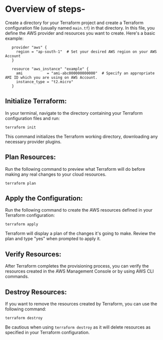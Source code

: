
# Overview of steps-

Create a directory for your Terraform project and create a Terraform configuration file (usually named `main.tf`) in that directory. In this file, you define the AWS provider and resources you want to create. Here's a basic example:

```hcl
   provider "aws" {
     region = "ap-south-1"  # Set your desired AWS region on your AWS Account
   }

   resource "aws_instance" "example" {
     ami           = "ami-abc000000000000"  # Specify an appropriate AMI ID which you are using on AWS Account.
     instance_type = "t2.micro"
   }
```

## Initialize Terraform:

In your terminal, navigate to the directory containing your Terraform configuration files and run:

```
terraform init  
```

This command initializes the Terraform working directory, downloading any necessary provider plugins.

## Plan Resources:

Run the following command to preview what Terraform will do before making any real changes to your cloud resources.
```
terraform plan
```

## Apply the Configuration:

Run the following command to create the AWS resources defined in your Terraform configuration:

```
terraform apply
```

Terraform will display a plan of the changes it's going to make. Review the plan and type "yes" when prompted to apply it.

## Verify Resources:

After Terraform completes the provisioning process, you can verify the resources created in the AWS Management Console or by using AWS CLI commands.

## Destroy Resources:

If you want to remove the resources created by Terraform, you can use the following command:

```
terraform destroy
```

Be cautious when using `terraform destroy` as it will delete resources as specified in your Terraform configuration.
